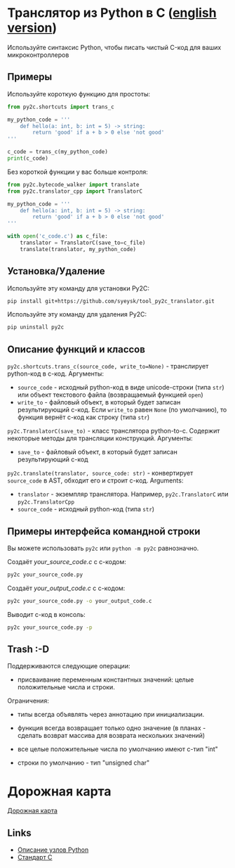 # Транслятор из Python в C ([english version](README.md))

Используйте синтаксис Python, чтобы писать чистый C-код для ваших микроконтроллеров

## Примеры

Используйте короткую функцию для простоты:

```python
from py2c.shortcuts import trans_c

my_python_code = '''
    def hello(a: int, b: int = 5) -> string:
        return 'good' if a + b > 0 else 'not good'
'''

c_code = trans_c(my_python_code)
print(c_code)
```

Без короткой функции у вас больше контроля:

```python
from py2c.bytecode_walker import translate
from py2c.translator_cpp import TranslatorC

my_python_code = '''
    def hello(a: int, b: int = 5) -> string:
        return 'good' if a + b > 0 else 'not good'
'''

with open('c_code.c') as c_file:
    translator = TranslatorC(save_to=c_file)
    translate(translator, my_python_code)
```

## Установка/Удаление

Используйте эту команду для установки Py2C:
```bash
pip install git+https://github.com/syeysk/tool_py2c_translator.git
```

Используйте эту команду для удаления Py2C:
```bash
pip uninstall py2c
```


## Описание функций и классов

`py2c.shortcuts.trans_c(source_code, write_to=None)` - транслирует python-код в c-код. Аргументы:
- `source_code` - исходный python-код в виде unicode-строки (типа `str`) или объект текстового файла (возвращаемый функцией `open`)
- `write_to` - файловый объект, в который будет записан результирующий c-код. Если `write_to` равен `None` (по умолчанию), то функция вернёт c-код как строку (типа `str`)

`py2c.TranslatorC(save_to)` - класс транслятора python-to-c. Содержит некоторые методы для трансляции конструкций. Аргументы:
- `save_to` - файловый объект, в который будет записан результирующий c-код

`py2c.translate(translator, source_code: str)` - конвертирует `source_code` в AST, обходит его и строит c-код. Arguments:
- `translator` - экземпляр транслятора. Например, `py2c.TranslatorC` или `py2c.TranslatorCpp`
- `source_code` - исходный python-код (типа `str`)

## Примеры интерфейса командной строки

Вы можете использовать `py2c` или `python -m py2c` равнозначно.

Создаёт *your_source_code.c* с c-кодом:
```bash
py2c your_source_code.py
```

Создаёт *your_output_code.c* с c-кодом:
```bash
py2c your_source_code.py -o your_output_code.c
```

Выводит c-код в консоль:
```bash
py2c your_source_code.py -p
```


## Trash :-D

Поддерживаются следующие операции:
- присваивание переменным константных значений: целые положительные числа и строки.

Ограничения:
- типы всегда объявлять через аннотацию при инициализации.
- функция всегда возвращает только одно значение (в планах - сделать возврат массива для возврата нескольких значений)

- все целые положительные числа по умолчанию имеют c-тип "int"
- строки по умолчанию - тип "unsigned char"

# Дорожная карта

[Дорожная карта](ROADMAP.ru.md)

## Links

- [Описание узлов Python](https://greentreesnakes.readthedocs.io/en/latest/nodes.html)
- [Стандарт C](http://www.open-std.org/jtc1/sc22/wg14/)
